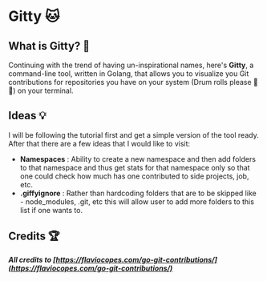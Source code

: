 # Gitty 🐱
## What is Gitty? 🤔
Continuing with the trend of having un-inspirational names, here's **Gitty**, a command-line tool, written in Golang, that allows you to visualize you Git contributions for repositories you have on your system (Drum rolls please 🥁 🥁) on your terminal.

## Ideas 💡
I will be following the tutorial first and get a simple version of the tool ready. After that there are a few ideas that I would like to visit:
- **Namespaces** : Ability to create a new namespace and then add folders to that namespace and thus get stats for that namespace only so that one could check how much has one contributed to side projects, job, etc.
- **.giffyignore** : Rather than hardcoding folders that are to be skipped like - node_modules, .git, etc this will allow user to add more folders to this list if one wants to.

## Credits 🏆
***All credits to [https://flaviocopes.com/go-git-contributions/](https://flaviocopes.com/go-git-contributions/)***
